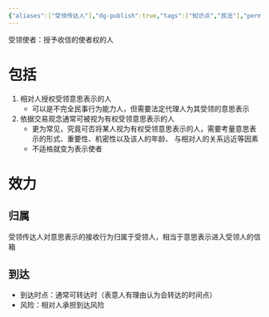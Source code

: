 ```yaml
---
{"aliases":["受领传达人"],"dg-publish":true,"tags":["知识点","民法"],"permalink":"/学习笔记studyup/民法总论/受领使者/","dgPassFrontmatter":true,"created":"2024-07-16T11:11:19.989+08:00","updated":"2024-11-23T14:31:38.484+08:00"}
---
```


受领使者：授予收信的使者权的人
# 包括
1. 相对人授权受领意思表示的人
	- 可以是不完全民事行为能力人，但需要法定代理人为其受领的意思表示
2. 依据交易观念通常可被视为有权受领意思表示的人
	- 更为常见，究竟可否将某人视为有权受领意思表示的人，需要考量意思表示的形式、重要性、机密性以及该人的年龄、 与相对人的关系远近等因素
	- 不适格就变为表示使者
# 效力
## 归属
受领传达人对意思表示的接收行为归属于受领人，相当于意思表示进入受领人的信箱
## 到达
- 到达时点：通常可转达时（表意人有理由认为会转达的时间点）
- 风险：相对人承担到达风险